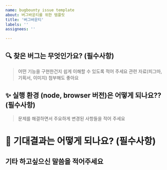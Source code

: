 ```yaml
---
name: bugbounty issue template
about: 버그바운티를 위한 템플릿
title: '버그바운티'
labels: ''
assignees: ''

---
```


## 🔍️ 찾은 버그는 무엇인가요? (필수사항)

> 어떤 기능을 구현한건지 쉽게 이해할 수 있도록 적어 주세요
관련 자료(피그마, 기획서, 이미지) 첨부해도 좋아요
> 


## ✨ 실행 환경 (node, browser 버전)은 어떻게 되나요?? (필수사항)

> 문제를 해결하면서 주요하게 변경된 사항들을 적어 주세요



# 🔖 기대결과는 어떻게 되나요? (필수사항)
> 


## 기타 하고싶으신 말씀을 적어주세요
> 
